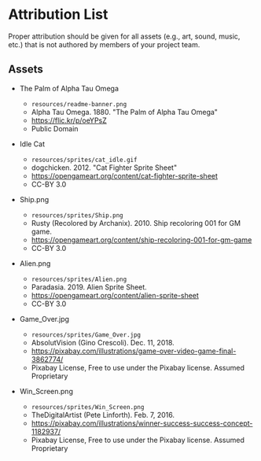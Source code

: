 # Attribution List

Proper attribution should be given for all assets (e.g., art, sound, music, etc.) that is not
authored by members of your project team.

## Assets

* The Palm of Alpha Tau Omega
  - `resources/readme-banner.png`
  - Alpha Tau Omega. 1880. "The Palm of Alpha Tau Omega"
  - https://flic.kr/p/oeYPsZ
  - Public Domain

* Idle Cat
  - `resources/sprites/cat_idle.gif`
  - dogchicken. 2012. "Cat Fighter Sprite Sheet"
  - https://opengameart.org/content/cat-fighter-sprite-sheet
  - CC-BY 3.0

* Ship.png
  - `resources/sprites/Ship.png`
  - Rusty (Recolored by Archanix). 2010. Ship recoloring 001 for GM game.
  - https://opengameart.org/content/ship-recoloring-001-for-gm-game
  - CC-BY 3.0

* Alien.png
  - `resources/sprites/Alien.png`
  - Paradasia. 2019. Alien Sprite Sheet.
  - https://opengameart.org/content/alien-sprite-sheet
  - CC-BY 3.0

* Game_Over.jpg
  - `resources/sprites/Game_Over.jpg`
  - AbsolutVision (Gino Crescoli). Dec. 11, 2018.
  - https://pixabay.com/illustrations/game-over-video-game-final-3862774/
  - Pixabay License, Free to use under the Pixabay license. Assumed Proprietary

* Win_Screen.png
  - `resources/sprites/Win_Screen.png`
  - TheDigitalArtist (Pete Linforth). Feb. 7, 2016.
  - https://pixabay.com/illustrations/winner-success-success-concept-1182937/
  - Pixabay License, Free to use under the Pixabay license. Assumed Proprietary
